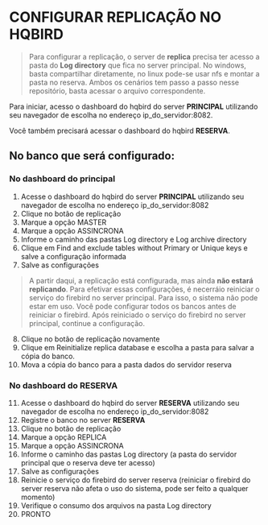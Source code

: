 # CONFIGURAR REPLICAÇÃO NO HQBIRD

> Para configurar a replicação, o server de **replica** precisa ter acesso a pasta do **Log directory** que fica no server principal.
> No windows, basta compartilhar diretamente, no linux pode-se usar nfs e montar a pasta no reserva.
> Ambos os cenários tem passo a passo nesse repositório, basta acessar o arquivo correspondente.

Para iniciar, acesso o dashboard do hqbird do server **PRINCIPAL** utilizando seu navegador de escolha no endereço ip_do_servidor:8082.

Você também precisará acessar o dashboard do hqbird **RESERVA**.

## No banco que será configurado:
### No dashboard do principal
1. Acesse o dashboard do hqbird do server **PRINCIPAL** utilizando seu navegador de escolha no endereço ip_do_servidor:8082
2. Clique no botão de replicação
3. Marque a opção MASTER
4. Marque a opção ASSINCRONA
5. Informe o caminho das pastas Log directory e Log archive directory
6. Clique em Find and exclude tables without Primary or Unique keys e salve a configuração informada
7. Salve as configurações

> A partir daqui, a replicação está configurada, mas ainda **não estará replicando**.
> Para efetivar essas configurações, é necerráio reiniciar o serviço do firebird no server principal. Para isso, o sistema não pode estar em uso.
> Você pode configurar todos os bancos antes de reiniciar o firebird.
> Após reiniciado o serviço do firebird no server principal, continue a configuração. 

8. Clique no botão de replicação novamente
9. Clique em Reinitialize replica database e escolha a pasta para salvar a cópia do banco.
10. Mova a cópia do banco para a pasta dados do servidor reserva

### No dashboard do RESERVA
11. Acesse o dashboard do hqbird do server **RESERVA** utilizando seu navegador de escolha no endereço ip_do_servidor:8082
12. Registre o banco no server **RESERVA**
13. Clique no botão de replicação
14. Marque a opção REPLICA
15. Marque a opção ASSINCRONA
16. Informe o caminho das pastas Log directory (a pasta do servidor principal que o reserva deve ter acesso)
17. Salve as configurações
18. Reinicie o serviço do firebird do server reserva (reiniciar o firebird do server reserva não afeta o uso do sistema, pode ser feito a qualquer momento)
19. Verifique o consumo dos arquivos na pasta Log directory
20. PRONTO






